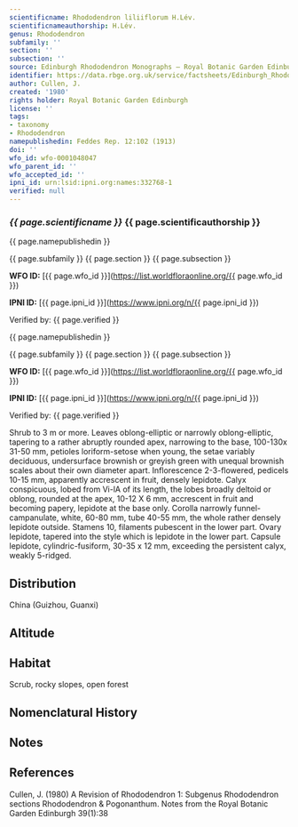 ```yaml
---
scientificname: Rhododendron liliiflorum H.Lév.
scientificnameauthorship: H.Lév.
genus: Rhododendron
subfamily: ''
section: ''
subsection: ''
source: Edinburgh Rhododendron Monographs – Royal Botanic Garden Edinburgh
identifier: https://data.rbge.org.uk/service/factsheets/Edinburgh_Rhododendron_Monographs.xhtml
author: Cullen, J.
created: '1980'
rights holder: Royal Botanic Garden Edinburgh
license: ''
tags:
- taxonomy
- Rhododendron
namepublishedin: Feddes Rep. 12:102 (1913)
doi: ''
wfo_id: wfo-0001048047
wfo_parent_id: ''
wfo_accepted_id: ''
ipni_id: urn:lsid:ipni.org:names:332768-1
verified: null
---
```

### _{{ page.scientificname }}_ {{ page.scientificauthorship }}
 {{ page.namepublishedin }}

{{ page.subfamily }} {{ page.section }} {{ page.subsection }}

**WFO ID:** [{{ page.wfo_id }}](https://list.worldfloraonline.org/{{ page.wfo_id }})

**IPNI ID:** [{{ page.ipni_id }}](https://www.ipni.org/n/{{ page.ipni_id }})

Verified by: {{ page.verified }}

 {{ page.namepublishedin }}

{{ page.subfamily }} {{ page.section }} {{ page.subsection }}

**WFO ID:** [{{ page.wfo_id }}](https://list.worldfloraonline.org/{{ page.wfo_id }})

**IPNI ID:** [{{ page.ipni_id }}](https://www.ipni.org/n/{{ page.ipni_id }})

Verified by: {{ page.verified }}



Shrub to 3 m or more. Leaves oblong-elliptic or narrowly oblong-elliptic, tapering to a rather abruptly rounded apex, narrowing to the base, 100-130x 31-50 mm, petioles loriform-setose when young, the setae variably deciduous, undersurface brownish or greyish green with unequal brownish scales about their own diameter apart. Inflorescence 2-3-flowered, pedicels 10-15 mm, apparently accrescent in fruit, densely lepidote. Calyx conspicuous, lobed from Vi-lA of its length, the lobes broadly deltoid or oblong, rounded at the apex, 10-12 X 6 mm, accrescent in fruit and becoming papery, lepidote at the base only. Corolla narrowly funnel-campanulate, white, 60-80 mm, tube 40-55 mm, the whole rather densely lepidote outside. Stamens 10, filaments pubescent in the lower part. Ovary lepidote, tapered into the style which is lepidote in the lower part. Capsule lepidote, cylindric-fusiform, 30-35 x 12 mm, exceeding the persistent calyx, weakly 5-ridged.

## Distribution
China (Guizhou, Guanxi)

## Altitude


## Habitat
Scrub, rocky slopes, open forest

## Nomenclatural History

                       
## Notes


## References

Cullen, J. (1980) A Revision of Rhododendron 1: Subgenus Rhododendron sections Rhododendron & Pogonanthum. Notes from the Royal Botanic Garden Edinburgh 39(1):38
